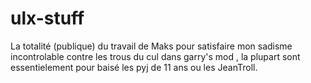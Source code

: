 # ulx-stuff
La totalité (publique) du travail de Maks pour satisfaire mon sadisme incontrolable contre les trous du cul dans garry's mod , la plupart sont essentielement pour baisé les pyj de 11 ans ou les JeanTroll.
